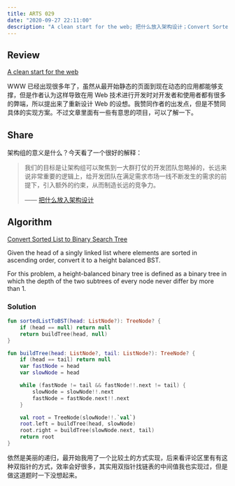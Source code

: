 ```yaml
---
title: ARTS 029
date: "2020-09-27 22:11:00"
description: "A clean start for the web; 把什么放入架构设计；Convert Sorted List to Binary Search Tree"
---
```

## Review
[A clean start for the web](https://macwright.com/2020/08/22/clean-starts-for-the-web.html)

WWW 已经出现很多年了，虽然从最开始静态的页面到现在动态的应用都能够支撑，但是作者认为这样导致在用 Web 技术进行开发时对开发者和使用者都有很多的弊端，所以提出来了重新设计 Web 的设想。我赞同作者的出发点，但是不赞同具体的实现方案。不过文章里面有一些有意思的项目，可以了解一下。

## Share
架构组的意义是什么？今天看了一个很好的解释：
> 我们的目标是让架构组可以聚焦到一大群打仗的开发团队忽略掉的，长远来说非常重要的逻辑上，给开发团队在满足需求市场一线不断发生的需求的前提下，引入额外的约束，从而制造长远的竞争力。
> 
> —— [把什么放入架构设计](https://zhuanlan.zhihu.com/p/248625181)

## Algorithm
[Convert Sorted List to Binary Search Tree](https://leetcode.com/problems/convert-sorted-list-to-binary-search-tree/)

Given the head of a singly linked list where elements are sorted in ascending order, convert it to a height balanced BST.

For this problem, a height-balanced binary tree is defined as a binary tree in which the depth of the two subtrees of every node never differ by more than 1.

### Solution
```kotlin
fun sortedListToBST(head: ListNode?): TreeNode? {
    if (head == null) return null
    return buildTree(head, null)
}

fun buildTree(head: ListNode?, tail: ListNode?): TreeNode? {
    if (head == tail) return null
    var fastNode = head
    var slowNode = head

    while (fastNode != tail && fastNode!!.next != tail) {
        slowNode = slowNode!!.next
        fastNode = fastNode.next!!.next
    }

    val root = TreeNode(slowNode!!.`val`)
    root.left = buildTree(head, slowNode)
    root.right = buildTree(slowNode.next, tail)
    return root
}
```

依然是美丽的递归，最开始我用了一个比较土的方式实现，后来看评论区里有有这种双指针的方式，效率会好很多，其实用双指针找链表的中间值我也实现过，但是做这道题时一下没想起来。
